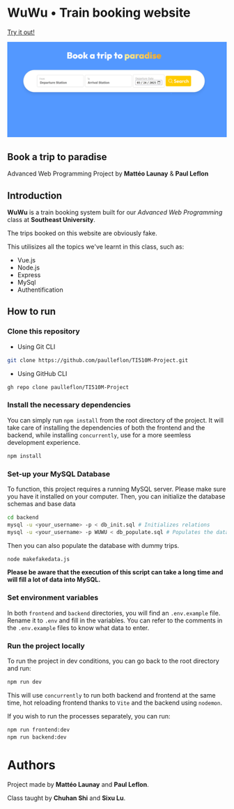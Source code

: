 # WuWu • Train booking website
[Try it out!](https://wuwu.leflon.fr)

![Cover Image](https://github.com/leflon/TI510M-Project/blob/mattelothere-readme-tweak/images/cover.png)
## Book a trip to paradise
Advanced Web Programming Project by **Mattéo Launay** & **Paul Leflon**
## Introduction
**WuWu** is a train booking system built for our *Advanced Web Programming* class at **Southeast University**. 

The trips booked on this website are obviously fake. 

This utilisizes all the topics we've learnt in this class, such as: 
 - Vue.js
 - Node.js
 - Express
 - MySql
 - Authentification

 ## How to run
 ### Clone this repository
 - Using Git CLI
 ```sh
 git clone https://github.com/paulleflon/TI510M-Project.git
 ```
 - Using GitHub CLI
 ```sh
gh repo clone paulleflon/TI510M-Project
 ```
### Install the necessary dependencies
You can simply run `npm install` from the root directory of the project. It will take care of installing the dependencies of both the frontend and the backend, while installing `concurrently`, use for a more seemless development experience.
```sh
npm install
```
### Set-up your MySQL Database
To function, this project requires a running MySQL server. Please make sure you have it installed on your computer. Then, you can initialize the database schemas and base data
```sh
cd backend
mysql -u <your_username> -p < db_init.sql # Initializes relations
mysql -u <your_username> -p WUWU < db_populate.sql # Populates the database with base data
```
Then you can also populate the database with dummy trips.
```sh
node makefakedata.js
```
**Please be aware that the execution of this script can take a long time and will fill a lot of data into MySQL.**
### Set environment variables
In both `frontend` and `backend` directories, you will find an `.env.example` file. Rename it to `.env` and fill in the variables. You can refer to the comments in the `.env.example` files to know what data to enter.
### Run the project locally
To run the project in dev conditions, you can go back to the root directory and run:
```sh
npm run dev
```
This will use `concurrently` to run both backend and frontend at the same time, hot reloading frontend thanks to `Vite` and the backend using `nodemon`.

If you wish to run the processes separately, you can run:
```sh
npm run frontend:dev
npm run backend:dev
```

# Authors
Project made by **Mattéo Launay** and **Paul Leflon**.

Class taught by **Chuhan Shi** and **Sixu Lu**.
